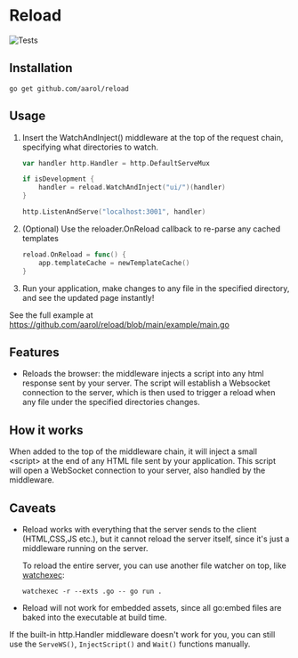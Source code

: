 # Reload

![Tests](https://github.com/aarol/reload/actions/workflows/test.yml/badge.svg)

## Installation

```go get github.com/aarol/reload```

## Usage

1. Insert the WatchAndInject() middleware at the top of the request chain, specifying what directories to watch.
	```go
	var handler http.Handler = http.DefaultServeMux

	if isDevelopment {
		handler = reload.WatchAndInject("ui/")(handler)
	}

	http.ListenAndServe("localhost:3001", handler)
	```

2. (Optional) Use the reloader.OnReload callback to re-parse any cached templates
	```go
	reload.OnReload = func() {
		app.templateCache = newTemplateCache()
	}
	```
3. Run your application, make changes to any file in the specified directory, and see the updated page instantly!

See the full example at <https://github.com/aarol/reload/blob/main/example/main.go>

## Features

- Reloads the browser: the middleware injects a script into any html response sent by your server. The script will establish a Websocket connection to the server, which is then used to trigger a reload when any file under the specified directories changes.

## How it works

When added to the top of the middleware chain, it will inject a small \<script\> at the end of any HTML file sent by your application. This script will open a WebSocket connection to your server, also handled by the middleware.

## Caveats

* Reload works with everything that the server sends to the client (HTML,CSS,JS etc.), but it cannot reload the server itself, since it's just a middleware running on the server.

	To reload the entire server, you can use another file watcher on top, like [watchexec](https://github.com/watchexec/watchexec):

	```watchexec -r --exts .go -- go run .```

* Reload will not work for embedded assets, since all go:embed files are baked into the executable at build time.

If the built-in http.Handler middleware doesn't work for you,
you can still use the `ServeWS()`, `InjectScript()` and `Wait()` functions manually.
